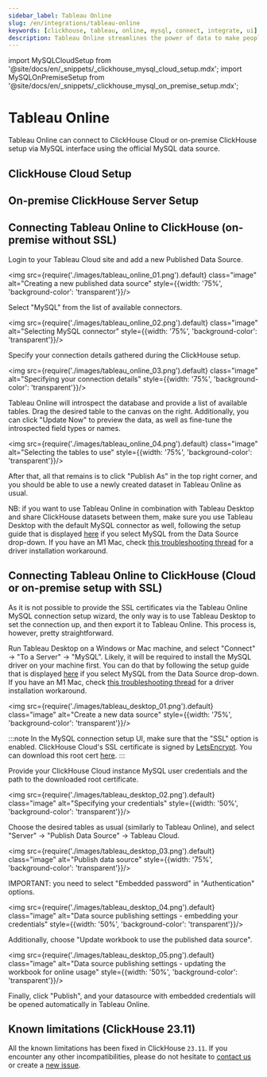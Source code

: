 ```yaml
---
sidebar_label: Tableau Online
slug: /en/integrations/tableau-online
keywords: [clickhouse, tableau, online, mysql, connect, integrate, ui]
description: Tableau Online streamlines the power of data to make people faster and more confident decision makers from anywhere.
---
```


import MySQLCloudSetup from '@site/docs/en/_snippets/_clickhouse_mysql_cloud_setup.mdx';
import MySQLOnPremiseSetup from '@site/docs/en/_snippets/_clickhouse_mysql_on_premise_setup.mdx';

# Tableau Online

Tableau Online can connect to ClickHouse Cloud or on-premise ClickHouse setup via MySQL interface using the official MySQL data source.

## ClickHouse Cloud Setup
<MySQLCloudSetup />

## On-premise ClickHouse Server Setup
<MySQLOnPremiseSetup />

## Connecting Tableau Online to ClickHouse (on-premise without SSL)

Login to your Tableau Cloud site and add a new Published Data Source.

<img src={require('./images/tableau_online_01.png').default} class="image" alt="Creating a new published data source" style={{width: '75%', 'background-color': 'transparent'}}/>
<br/>

Select "MySQL" from the list of available connectors.

<img src={require('./images/tableau_online_02.png').default} class="image" alt="Selecting MySQL connector" style={{width: '75%', 'background-color': 'transparent'}}/>
<br/>

Specify your connection details gathered during the ClickHouse setup.

<img src={require('./images/tableau_online_03.png').default} class="image" alt="Specifying your connection details" style={{width: '75%', 'background-color': 'transparent'}}/>
<br/>

Tableau Online will introspect the database and provide a list of available tables. Drag the desired table to the canvas on the right. Additionally, you can click "Update Now" to preview the data, as well as fine-tune the introspected field types or names.

<img src={require('./images/tableau_online_04.png').default} class="image" alt="Selecting the tables to use" style={{width: '75%', 'background-color': 'transparent'}}/>
<br/>

After that, all that remains is to click "Publish As" in the top right corner, and you should be able to use a newly created dataset in Tableau Online as usual.

NB: if you want to use Tableau Online in combination with Tableau Desktop and share ClickHouse datasets between them, make sure you use Tableau Desktop with the default MySQL connector as well, following the setup guide that is displayed [here](https://www.tableau.com/support/drivers) if you select MySQL from the Data Source drop-down. If you have an M1 Mac, check [this troubleshooting thread](https://community.tableau.com/s/question/0D58b0000Ar6OhvCQE/unable-to-install-mysql-driver-for-m1-mac) for a driver installation workaround.

## Connecting Tableau Online to ClickHouse (Cloud or on-premise setup with SSL)

As it is not possible to provide the SSL certificates via the Tableau Online MySQL connection setup wizard, 
the only way is to use Tableau Desktop to set the connection up, and then export it to Tableau Online. This process is, however, pretty straightforward.

Run Tableau Desktop on a Windows or Mac machine, and select "Connect" -> "To a Server" -> "MySQL".
Likely, it will be required to install the MySQL driver on your machine first. 
You can do that by following the setup guide that is displayed [here](https://www.tableau.com/support/drivers) if you select MySQL from the Data Source drop-down. 
If you have an M1 Mac, check [this troubleshooting thread](https://community.tableau.com/s/question/0D58b0000Ar6OhvCQE/unable-to-install-mysql-driver-for-m1-mac) for a driver installation workaround.

<img src={require('./images/tableau_desktop_01.png').default} class="image" alt="Create a new data source" style={{width: '75%', 'background-color': 'transparent'}}/>
<br/>

:::note
In the MySQL connection setup UI, make sure that the "SSL" option is enabled. 
ClickHouse Cloud's SSL certificate is signed by [LetsEncrypt](https://letsencrypt.org/certificates/). 
You can download this root cert [here](https://letsencrypt.org/certs/isrgrootx1.pem).
:::

Provide your ClickHouse Cloud instance MySQL user credentials and the path to the downloaded root certificate.

<img src={require('./images/tableau_desktop_02.png').default} class="image" alt="Specifying your credentials" style={{width: '50%', 'background-color': 'transparent'}}/>
<br/>

Choose the desired tables as usual (similarly to Tableau Online), 
and select "Server" -> "Publish Data Source" -> Tableau Cloud.

<img src={require('./images/tableau_desktop_03.png').default} class="image" alt="Publish data source" style={{width: '75%', 'background-color': 'transparent'}}/>
<br/>

IMPORTANT: you need to select "Embedded password" in "Authentication" options.

<img src={require('./images/tableau_desktop_04.png').default} class="image" alt="Data source publishing settings - embedding your credentials" style={{width: '50%', 'background-color': 'transparent'}}/>
<br/>

Additionally, choose "Update workbook to use the published data source".

<img src={require('./images/tableau_desktop_05.png').default} class="image" alt="Data source publishing settings - updating the workbook for online usage" style={{width: '50%', 'background-color': 'transparent'}}/>
<br/>

Finally, click "Publish", and your datasource with embedded credentials will be opened automatically in Tableau Online.


## Known limitations (ClickHouse 23.11)

All the known limitations has been fixed in ClickHouse `23.11`. If you encounter any other incompatibilities, please do not hesitate to [contact us](https://clickhouse.com/company/contact) or create a [new issue](https://github.com/ClickHouse/ClickHouse/issues).
